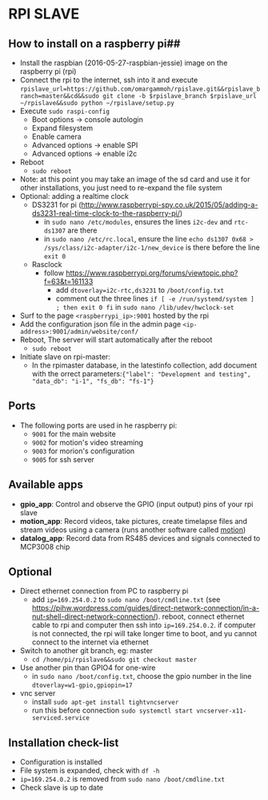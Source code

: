 # RPI SLAVE

## How to install on a raspberry pi##
* Install the raspbian (2016-05-27-raspbian-jessie) image on the raspberry pi (rpi)
* Connect the rpi to the internet, ssh into it and execute `rpislave_url=https://github.com/omargammoh/rpislave.git&&rpislave_branch=master&&cd&&sudo git clone -b $rpislave_branch $rpislave_url ~/rpislave&&sudo python ~/rpislave/setup.py`
* Execute `sudo raspi-config`
  * Boot options -> console autologin 
  * Expand filesystem
  * Enable camera
  * Advanced options -> enable SPI
  * Advanced options -> enable i2c
* Reboot
  * `sudo reboot`
* Note: at this point you may take an image of the sd card and use it for other installations, you just need to re-expand the file system 
* Optional: adding a realtime clock
  * DS3231 for pi (http://www.raspberrypi-spy.co.uk/2015/05/adding-a-ds3231-real-time-clock-to-the-raspberry-pi/)
    *  in `sudo nano /etc/modules`, ensures the lines `i2c-dev` and `rtc-ds1307` are there
    *  in `sudo nano /etc/rc.local`, ensure the line `echo ds1307 0x68 > /sys/class/i2c-adapter/i2c-1/new_device` is there before the line `exit 0`
  * Rasclock
    * follow https://www.raspberrypi.org/forums/viewtopic.php?f=63&t=161133  
      * add `dtoverlay=i2c-rtc,ds3231` to `/boot/config.txt`
      * comment out the three lines `if [ -e /run/systemd/system ] ; then exit 0 fi` in `sudo nano /lib/udev/hwclock-set`
* Surf to the page `<raspberrypi_ip>:9001` hosted by the rpi
* Add the configuration json file in the admin page `<ip-address>:9001/admin/website/conf/`
* Reboot, The server will start automatically after the reboot
  * `sudo reboot`
* Initiate slave on rpi-master:
  * In the rpimaster database, in the latestinfo collection, add document with the orrect parameters:`{"label": "Development and testing", "data_db": "i-1", "fs_db": "fs-1"}`

## Ports ##
* The following ports are used in he raspberry pi:
  * `9001` for the main website
  * `9002` for motion's video streaming
  * `9003` for morion's configuration
  * `9005` for ssh server

## Available apps ##
  * <b>gpio_app</b>: Control and observe the GPIO (input output) pins of your rpi slave
  * <b>motion_app</b>: Record videos, take pictures, create timelapse files and stream videos using a camera (runs another software called [motion](http://www.lavrsen.dk/foswiki/bin/view/Motion/WebHome))
  * <b>datalog_app</b>: Record data from RS485 devices and signals connected to MCP3008 chip 

## Optional ##
* Direct ethernet connection from PC to raspberry pi
  * add `ip=169.254.0.2` to `sudo nano /boot/cmdline.txt` (see https://pihw.wordpress.com/guides/direct-network-connection/in-a-nut-shell-direct-network-connection/). reboot, connect ethernet cable to rpi and computer then ssh into `ip=169.254.0.2`. if computer is not connected, the rpi will take longer time to boot, and yu cannot connect to the internet via ethernet
* Switch to another git branch, eg: master
  * `cd /home/pi/rpislave&&sudo git checkout master`
* Use another pin than GPIO4 for one-wire
  * in `sudo nano /boot/config.txt`, choose the gpio number in the line `dtoverlay=w1-gpio,gpiopin=17`
* vnc server
  * install `sudo apt-get install tightvncserver`
  * run this before connection `sudo systemctl start vncserver-x11-serviced.service`

## Installation check-list ##
* Configuration is installed
* File system is expanded, check with `df -h`
* `ip=169.254.0.2` is removed from `sudo nano /boot/cmdline.txt`
* Check slave is up to date

